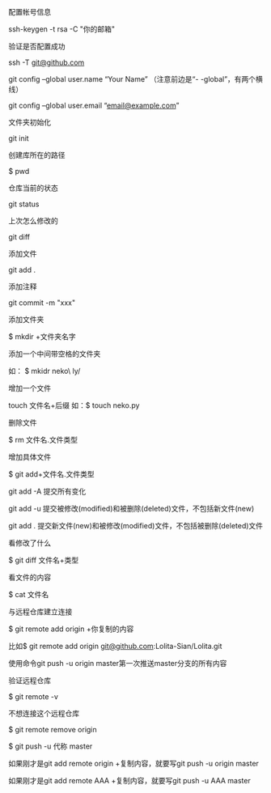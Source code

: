 配置帐号信息

ssh-keygen -t rsa -C "你的邮箱"

验证是否配置成功

ssh -T git@github.com

git config –global user.name “Your Name” （注意前边是“- -global”，有两个横线） 

git config –global user.email “email@example.com”

文件夹初始化

git init

创建库所在的路径

$ pwd

仓库当前的状态

git status

上次怎么修改的

git diff

添加文件

git add .

添加注释

git commit -m "xxx"

添加文件夹

$ mkdir +文件夹名字

添加一个中间带空格的文件夹

如： $ mkidr neko\ ly/


增加一个文件

touch 文件名+后缀
如：$ touch neko.py

删除文件

$ rm 文件名.文件类型 

增加具体文件

$ git add+文件名.文件类型

git add -A 提交所有变化 

git add -u 提交被修改(modified)和被删除(deleted)文件，不包括新文件(new) 

git add . 提交新文件(new)和被修改(modified)文件，不包括被删除(deleted)文件

看修改了什么

$ git diff 文件名+类型

看文件的内容

$ cat 文件名

与远程仓库建立连接

$ git remote add origin +你复制的内容

比如$ git remote add origin git@github.com:Lolita-Sian/Lolita.git

使用命令git push -u origin master第一次推送master分支的所有内容

验证远程仓库

$ git remote -v

不想连接这个远程仓库

$ git remote remove origin

$ git push -u 代称 master 

如果刚才是git add remote origin +复制内容，就要写git push -u origin master 

如果刚才是git add remote AAA +复制内容，就要写git push -u AAA master

















